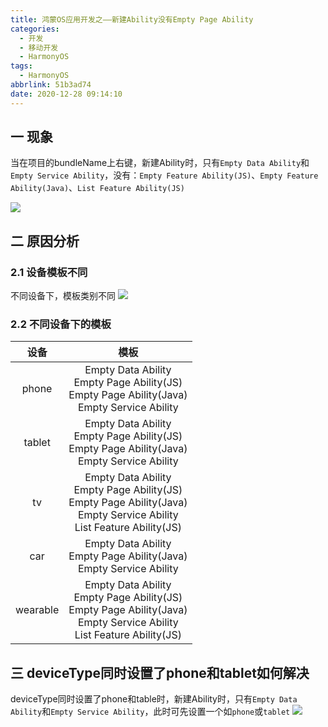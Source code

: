 ```yaml
---
title: 鸿蒙OS应用开发之——新建Ability没有Empty Page Ability
categories:
  - 开发
  - 移动开发
  - HarmonyOS
tags:
  - HarmonyOS
abbrlink: 51b3ad74
date: 2020-12-28 09:14:10
---
```

## 一 现象

当在项目的bundleName上右键，新建Ability时，只有`Empty Data Ability`和`Empty Service Ability`，没有：`Empty Feature Ability(JS)`、`Empty Feature Ability(Java)`、`List Feature Ability(JS)`

![][1]

<!--more-->

## 二 原因分析

### 2.1 设备模板不同

不同设备下，模板类别不同
![][2]

### 2.2 不同设备下的模板

|   设备   |                             模板                             |
| :------: | :----------------------------------------------------------: |
|  phone   | Empty Data Ability<br>Empty Page Ability(JS)<br>Empty Page Ability(Java)<br>Empty Service Ability<br> |
|  tablet  | Empty Data Ability<br/>Empty Page Ability(JS)<br/>Empty Page Ability(Java)<br/>Empty Service Ability<br/> |
|    tv    | Empty Data Ability<br/>Empty Page Ability(JS)<br/>Empty Page Ability(Java)<br/>Empty Service Ability<br/>List Feature Ability(JS) |
|   car    | Empty Data Ability<br/>Empty Page Ability(Java)<br/>Empty Service Ability<br/> |
| wearable | Empty Data Ability<br/>Empty Page Ability(JS)<br/>Empty Page Ability(Java)<br/>Empty Service Ability<br/>List Feature Ability(JS) |

## 三 deviceType同时设置了phone和tablet如何解决

deviceType同时设置了phone和table时，新建Ability时，只有`Empty Data Ability`和`Empty Service Ability`，此时可先设置一个如`phone`或`tablet`
![][3]




[1]:https://cdn.jsdelivr.net/gh/PGzxc/CDN@master/blog-hmos/homs-new-ability-lack-view.png
[2]:https://cdn.jsdelivr.net/gh/PGzxc/CDN@master/blog-hmos/homs-ability-template-choice.gif
[3]:https://cdn.jsdelivr.net/gh/PGzxc/CDN@master/blog-hmos/hmos-create-abillity-second-sample.gif
